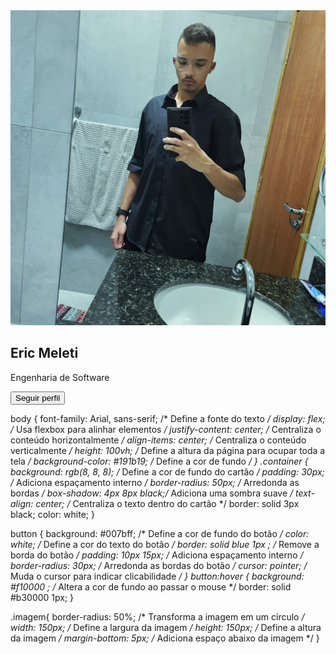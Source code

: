 <!DOCTYPE html> <!-- identifica um documento html 5 --> 
<html lang="pt-br"> <!-- elemento raiz -->
    <head> <!-- cabeça da página -->
        <meta charset="UTF-8"> <!-- sistema de codificação português-->
        <!-- página terá a largura do dispositivo -->
        <meta name="viewport" content="width=device-width, initial-scale=1.0">
        <!-- título da página -->
        <title>Profile Card </title>
        <!-- fazendo o html ler o css-->
        <!-- rel informa tipo da relação, folha de estilo -->
        <!-- href informa o local do CSS -->
        <link rel="stylesheet" href="progcomp.css">
    </head>
    <body> <!-- corpo da página -->
        <div class="container"> <!-- divisão lógica de conteúdo -->
            <img class="imagem" src="WhatsApp Image 2025-02-22 at 13.59.02.jpeg"/>     
            <h2> Eric Meleti </h2>
            <p> Engenharia de Software </p>
            <a href="https://www.instagram.com/eric_dsm016/">
                <button> Seguir perfil </button>
            </a>
        </div>
    </body>
</html>

body {
    font-family: Arial, sans-serif; /* Define a fonte do texto */
    display: flex; /* Usa flexbox para alinhar elementos */
    justify-content: center; /* Centraliza o conteúdo horizontalmente */
    align-items: center; /* Centraliza o conteúdo verticalmente */
    height: 100vh; /* Define a altura da página para ocupar toda a tela */
    background-color: #191b19; /* Define a cor de fundo */
}
.container {
    background: rgb(8, 8, 8); /* Define a cor de fundo do cartão */
    padding: 30px; /* Adiciona espaçamento interno */
    border-radius: 50px; /* Arredonda as bordas */
    box-shadow: 4px 8px black;/* Adiciona uma sombra suave */
    text-align: center; /* Centraliza o texto dentro do cartão */
    border: solid 3px black;
    color: white;
}

button {
    background: #007bff; /* Define a cor de fundo do botão */
    color: white; /* Define a cor do texto do botão */
    border: solid blue 1px ; /* Remove a borda do botão */
    padding: 10px 15px; /* Adiciona espaçamento interno */
    border-radius: 30px; /* Arredonda as bordas do botão */
    cursor: pointer; /* Muda o cursor para indicar clicabilidade */
}
button:hover {
    background: #f10000 ; /* Altera a cor de fundo ao passar o mouse */
    border: solid #b30000 1px;
}

.imagem{
    border-radius: 50%; /* Transforma a imagem em um círculo */
    width: 150px; /* Define a largura da imagem */
    height: 150px; /* Define a altura da imagem */
    margin-bottom: 5px; /* Adiciona espaço abaixo da imagem */
}
